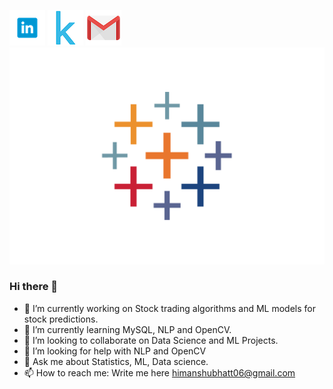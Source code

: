 [![LinkedIN](https://github.com/desininja/logos/blob/master/Popular_Social_Media-22-512.png)](https://www.linkedin.com/in/himanshu-bhatt-60513856/) [![Kaggle](https://github.com/desininja/logos/blob/master/kaggle%201.png)](https://www.kaggle.com/junglisher) [![gmail](https://github.com/desininja/logos/blob/master/gmail%20logo.png)](himanshubhatt06@gmail.com)[![Tableau](https://github.com/desininja/logos/blob/master/image.png)](https://public.tableau.com/profile/himanshu.bhatt)


### Hi there 👋

- 🔭 I’m currently working on Stock trading algorithms and ML models for stock predictions.
- 🌱 I’m currently learning MySQL, NLP and OpenCV.
- 👯 I’m looking to collaborate on Data Science and ML Projects.
- 🤔 I’m looking for help with NLP and OpenCV
- 💬 Ask me about Statistics, ML, Data science.
- 📫 How to reach me: Write me here [himanshubhatt06@gmail.com](himanshubhatt06@gmail.com)




